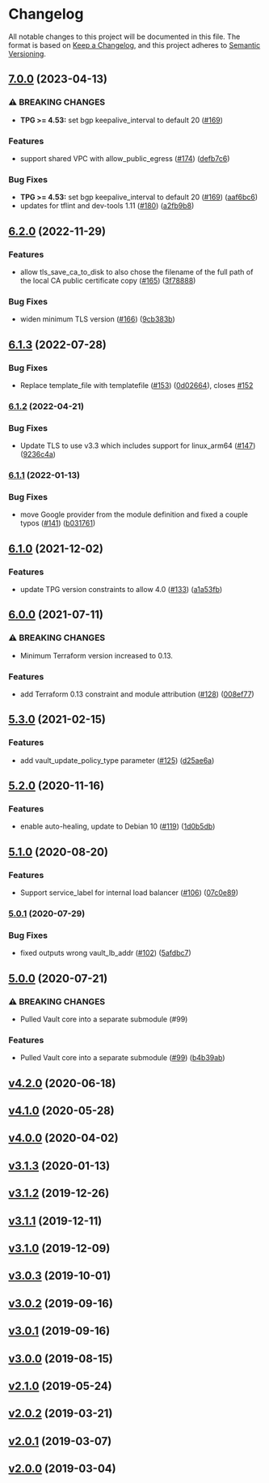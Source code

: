 # Changelog
All notable changes to this project will be documented in this file.
The format is based on
[Keep a Changelog](https://keepachangelog.com/en/1.0.0/),
and this project adheres to
[Semantic Versioning](https://semver.org/spec/v2.0.0.html).


## [7.0.0](https://github.com/terraform-google-modules/terraform-google-vault/compare/v6.2.0...v7.0.0) (2023-04-13)


### ⚠ BREAKING CHANGES

* **TPG >= 4.53:** set bgp keepalive_interval to default 20 ([#169](https://github.com/terraform-google-modules/terraform-google-vault/issues/169))

### Features

* support shared VPC with allow_public_egress ([#174](https://github.com/terraform-google-modules/terraform-google-vault/issues/174)) ([defb7c6](https://github.com/terraform-google-modules/terraform-google-vault/commit/defb7c6f8df48150c2c999d4dda493a9371c56ae))


### Bug Fixes

* **TPG >= 4.53:** set bgp keepalive_interval to default 20 ([#169](https://github.com/terraform-google-modules/terraform-google-vault/issues/169)) ([aaf6bc6](https://github.com/terraform-google-modules/terraform-google-vault/commit/aaf6bc65a4b9e5ef9d2765157f08e2ed015d1e60))
* updates for tflint and dev-tools 1.11 ([#180](https://github.com/terraform-google-modules/terraform-google-vault/issues/180)) ([a2fb9b8](https://github.com/terraform-google-modules/terraform-google-vault/commit/a2fb9b8ade379bbd57488dde263203c8ce623345))

## [6.2.0](https://github.com/terraform-google-modules/terraform-google-vault/compare/v6.1.3...v6.2.0) (2022-11-29)


### Features

* allow tls_save_ca_to_disk to also chose the filename of the full path of the local CA public certificate copy ([#165](https://github.com/terraform-google-modules/terraform-google-vault/issues/165)) ([3f78888](https://github.com/terraform-google-modules/terraform-google-vault/commit/3f78888082b05e6aa0bd2326d03d40851b3c46fb))


### Bug Fixes

* widen minimum TLS version ([#166](https://github.com/terraform-google-modules/terraform-google-vault/issues/166)) ([9cb383b](https://github.com/terraform-google-modules/terraform-google-vault/commit/9cb383ba74cbfe8c5dcefe73270a73f7cffbea80))

## [6.1.3](https://github.com/terraform-google-modules/terraform-google-vault/compare/v6.1.2...v6.1.3) (2022-07-28)


### Bug Fixes

* Replace template_file with templatefile ([#153](https://github.com/terraform-google-modules/terraform-google-vault/issues/153)) ([0d02664](https://github.com/terraform-google-modules/terraform-google-vault/commit/0d02664d837b872fb5dd39dfa2f1144fb03fb7a3)), closes [#152](https://github.com/terraform-google-modules/terraform-google-vault/issues/152)

### [6.1.2](https://github.com/terraform-google-modules/terraform-google-vault/compare/v6.1.1...v6.1.2) (2022-04-21)


### Bug Fixes

* Update TLS to use v3.3 which includes support for linux_arm64 ([#147](https://github.com/terraform-google-modules/terraform-google-vault/issues/147)) ([9236c4a](https://github.com/terraform-google-modules/terraform-google-vault/commit/9236c4ae01a99617053a9e0bb8cc47df30ee1544))

### [6.1.1](https://github.com/terraform-google-modules/terraform-google-vault/compare/v6.1.0...v6.1.1) (2022-01-13)


### Bug Fixes

* move Google provider from the module definition and fixed a couple typos ([#141](https://github.com/terraform-google-modules/terraform-google-vault/issues/141)) ([b031761](https://github.com/terraform-google-modules/terraform-google-vault/commit/b031761253aaac5b2b21f55ff05b06615d73f06e))

## [6.1.0](https://www.github.com/terraform-google-modules/terraform-google-vault/compare/v6.0.0...v6.1.0) (2021-12-02)


### Features

* update TPG version constraints to allow 4.0 ([#133](https://www.github.com/terraform-google-modules/terraform-google-vault/issues/133)) ([a1a53fb](https://www.github.com/terraform-google-modules/terraform-google-vault/commit/a1a53fbc1de2f0598c035b425751998169553e48))

## [6.0.0](https://www.github.com/terraform-google-modules/terraform-google-vault/compare/v5.3.0...v6.0.0) (2021-07-11)


### ⚠ BREAKING CHANGES

* Minimum Terraform version increased to 0.13.

### Features

* add Terraform 0.13 constraint and module attribution ([#128](https://www.github.com/terraform-google-modules/terraform-google-vault/issues/128)) ([008ef77](https://www.github.com/terraform-google-modules/terraform-google-vault/commit/008ef77fe09d1e6cf31f565ef91bdec86f7e671f))

## [5.3.0](https://www.github.com/terraform-google-modules/terraform-google-vault/compare/v5.2.0...v5.3.0) (2021-02-15)


### Features

* add vault_update_policy_type parameter ([#125](https://www.github.com/terraform-google-modules/terraform-google-vault/issues/125)) ([d25ae6a](https://www.github.com/terraform-google-modules/terraform-google-vault/commit/d25ae6a1ab8f4f1c64acfe1af198663ea17b5a12))

## [5.2.0](https://www.github.com/terraform-google-modules/terraform-google-vault/compare/v5.1.0...v5.2.0) (2020-11-16)


### Features

* enable auto-healing, update to Debian 10 ([#119](https://www.github.com/terraform-google-modules/terraform-google-vault/issues/119)) ([1d0b5db](https://www.github.com/terraform-google-modules/terraform-google-vault/commit/1d0b5db7f310dc6a47af3130a97e5373d9cdaddf))

## [5.1.0](https://www.github.com/terraform-google-modules/terraform-google-vault/compare/v5.0.1...v5.1.0) (2020-08-20)


### Features

* Support service_label for internal load balancer ([#106](https://www.github.com/terraform-google-modules/terraform-google-vault/issues/106)) ([07c0e89](https://www.github.com/terraform-google-modules/terraform-google-vault/commit/07c0e896181ddf68fa22d646447932bd938569af))

### [5.0.1](https://www.github.com/terraform-google-modules/terraform-google-vault/compare/v5.0.0...v5.0.1) (2020-07-29)


### Bug Fixes

* fixed outputs wrong vault_lb_addr ([#102](https://www.github.com/terraform-google-modules/terraform-google-vault/issues/102)) ([5afdbc7](https://www.github.com/terraform-google-modules/terraform-google-vault/commit/5afdbc785b54c567f4180c75fce0874ff6700004))

## [5.0.0](https://www.github.com/terraform-google-modules/terraform-google-vault/compare/4.2.0...v5.0.0) (2020-07-21)


### ⚠ BREAKING CHANGES

* Pulled Vault core into a separate submodule (#99)

### Features

* Pulled Vault core into a separate submodule ([#99](https://www.github.com/terraform-google-modules/terraform-google-vault/issues/99)) ([b4b39ab](https://www.github.com/terraform-google-modules/terraform-google-vault/commit/b4b39ab4ebf69dfdb3479c3da321808d767981ce))

## [v4.2.0](https://www.github.com/terraform-google-modules/terraform-google-vault/compare/4.1.0...4.2.0) (2020-06-18)

## [v4.1.0](https://www.github.com/terraform-google-modules/terraform-google-vault/compare/4.0.0...4.1.0) (2020-05-28)

## [v4.0.0](https://www.github.com/terraform-google-modules/terraform-google-vault/compare/3.1.3...4.0.0) (2020-04-02)

## [v3.1.3](https://www.github.com/terraform-google-modules/terraform-google-vault/compare/3.1.2...3.1.3) (2020-01-13)

## [v3.1.2](https://www.github.com/terraform-google-modules/terraform-google-vault/compare/3.1.1...3.1.2) (2019-12-26)

## [v3.1.1](https://www.github.com/terraform-google-modules/terraform-google-vault/compare/3.1.0...3.1.1) (2019-12-11)

## [v3.1.0](https://www.github.com/terraform-google-modules/terraform-google-vault/compare/3.0.3...3.1.0) (2019-12-09)

## [v3.0.3](https://www.github.com/terraform-google-modules/terraform-google-vault/compare/3.0.2...3.0.3) (2019-10-01)

## [v3.0.2](https://www.github.com/terraform-google-modules/terraform-google-vault/compare/3.0.1...3.0.2) (2019-09-16)

## [v3.0.1](https://www.github.com/terraform-google-modules/terraform-google-vault/compare/3.0.0...3.0.1) (2019-09-16)

## [v3.0.0](https://www.github.com/terraform-google-modules/terraform-google-vault/compare/2.1.0...3.0.0) (2019-08-15)

## [v2.1.0](https://www.github.com/terraform-google-modules/terraform-google-vault/compare/2.0.2...2.1.0) (2019-05-24)

## [v2.0.2](https://www.github.com/terraform-google-modules/terraform-google-vault/compare/2.0.1...2.0.2) (2019-03-21)

## [v2.0.1](https://www.github.com/terraform-google-modules/terraform-google-vault/compare/2.0.0...2.0.1) (2019-03-07)

## [v2.0.0](https://www.github.com/terraform-google-modules/terraform-google-vault/compare/1.0.0...2.0.0) (2019-03-04)
